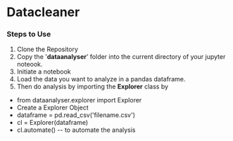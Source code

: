 # Datacleaner

### Steps to Use
1. Clone the Repository
2. Copy the '**dataanalyser**' folder into the current directory of your jupyter noteook.
3. Initiate a notebook
4. Load the data you want to analyze in a pandas dataframe.
5. Then do analysis by importing the **Explorer** class by
  * from dataanalyser.explorer import Explorer
  * Create a Explorer Object
  * dataframe = pd.read_csv('filename.csv')
  * cl = Explorer(dataframe)
  * cl.automate() -- to automate the analysis

